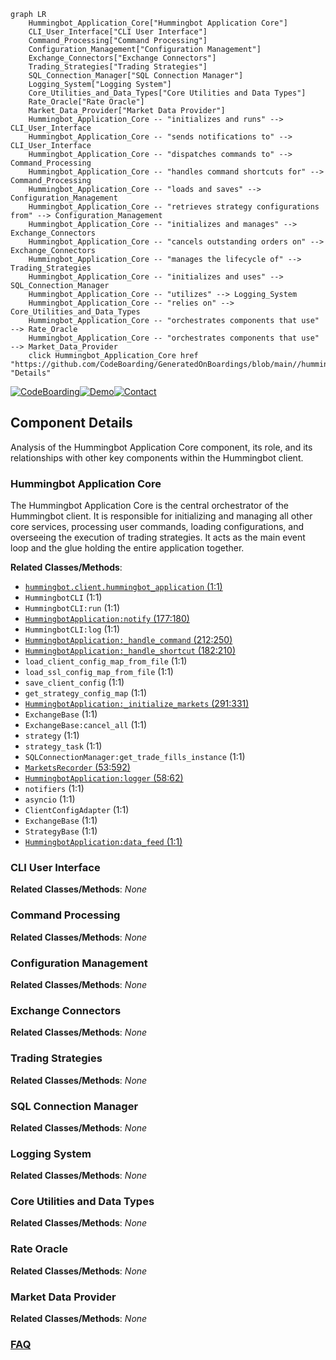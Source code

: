 ```mermaid
graph LR
    Hummingbot_Application_Core["Hummingbot Application Core"]
    CLI_User_Interface["CLI User Interface"]
    Command_Processing["Command Processing"]
    Configuration_Management["Configuration Management"]
    Exchange_Connectors["Exchange Connectors"]
    Trading_Strategies["Trading Strategies"]
    SQL_Connection_Manager["SQL Connection Manager"]
    Logging_System["Logging System"]
    Core_Utilities_and_Data_Types["Core Utilities and Data Types"]
    Rate_Oracle["Rate Oracle"]
    Market_Data_Provider["Market Data Provider"]
    Hummingbot_Application_Core -- "initializes and runs" --> CLI_User_Interface
    Hummingbot_Application_Core -- "sends notifications to" --> CLI_User_Interface
    Hummingbot_Application_Core -- "dispatches commands to" --> Command_Processing
    Hummingbot_Application_Core -- "handles command shortcuts for" --> Command_Processing
    Hummingbot_Application_Core -- "loads and saves" --> Configuration_Management
    Hummingbot_Application_Core -- "retrieves strategy configurations from" --> Configuration_Management
    Hummingbot_Application_Core -- "initializes and manages" --> Exchange_Connectors
    Hummingbot_Application_Core -- "cancels outstanding orders on" --> Exchange_Connectors
    Hummingbot_Application_Core -- "manages the lifecycle of" --> Trading_Strategies
    Hummingbot_Application_Core -- "initializes and uses" --> SQL_Connection_Manager
    Hummingbot_Application_Core -- "utilizes" --> Logging_System
    Hummingbot_Application_Core -- "relies on" --> Core_Utilities_and_Data_Types
    Hummingbot_Application_Core -- "orchestrates components that use" --> Rate_Oracle
    Hummingbot_Application_Core -- "orchestrates components that use" --> Market_Data_Provider
    click Hummingbot_Application_Core href "https://github.com/CodeBoarding/GeneratedOnBoardings/blob/main//hummingbot/Hummingbot_Application_Core.md" "Details"
```
[![CodeBoarding](https://img.shields.io/badge/Generated%20by-CodeBoarding-9cf?style=flat-square)](https://github.com/CodeBoarding/GeneratedOnBoardings)[![Demo](https://img.shields.io/badge/Try%20our-Demo-blue?style=flat-square)](https://www.codeboarding.org/demo)[![Contact](https://img.shields.io/badge/Contact%20us%20-%20contact@codeboarding.org-lightgrey?style=flat-square)](mailto:contact@codeboarding.org)

## Component Details

Analysis of the Hummingbot Application Core component, its role, and its relationships with other key components within the Hummingbot client.

### Hummingbot Application Core
The Hummingbot Application Core is the central orchestrator of the Hummingbot client. It is responsible for initializing and managing all other core services, processing user commands, loading configurations, and overseeing the execution of trading strategies. It acts as the main event loop and the glue holding the entire application together.


**Related Classes/Methods**:

- <a href="https://github.com/hummingbot/hummingbot/blob/master/hummingbot/client/hummingbot_application.py#L1-L1" target="_blank" rel="noopener noreferrer">`hummingbot.client.hummingbot_application` (1:1)</a>
- `HummingbotCLI` (1:1)
- `HummingbotCLI:run` (1:1)
- <a href="https://github.com/hummingbot/hummingbot/blob/master/hummingbot/client/hummingbot_application.py#L177-L180" target="_blank" rel="noopener noreferrer">`HummingbotApplication:notify` (177:180)</a>
- `HummingbotCLI:log` (1:1)
- <a href="https://github.com/hummingbot/hummingbot/blob/master/hummingbot/client/hummingbot_application.py#L212-L250" target="_blank" rel="noopener noreferrer">`HummingbotApplication:_handle_command` (212:250)</a>
- <a href="https://github.com/hummingbot/hummingbot/blob/master/hummingbot/client/hummingbot_application.py#L182-L210" target="_blank" rel="noopener noreferrer">`HummingbotApplication:_handle_shortcut` (182:210)</a>
- `load_client_config_map_from_file` (1:1)
- `load_ssl_config_map_from_file` (1:1)
- `save_client_config` (1:1)
- `get_strategy_config_map` (1:1)
- <a href="https://github.com/hummingbot/hummingbot/blob/master/hummingbot/client/hummingbot_application.py#L291-L331" target="_blank" rel="noopener noreferrer">`HummingbotApplication:_initialize_markets` (291:331)</a>
- `ExchangeBase` (1:1)
- `ExchangeBase:cancel_all` (1:1)
- `strategy` (1:1)
- `strategy_task` (1:1)
- `SQLConnectionManager:get_trade_fills_instance` (1:1)
- <a href="https://github.com/hummingbot/hummingbot/blob/master/hummingbot/connector/markets_recorder.py#L53-L592" target="_blank" rel="noopener noreferrer">`MarketsRecorder` (53:592)</a>
- <a href="https://github.com/hummingbot/hummingbot/blob/master/hummingbot/client/hummingbot_application.py#L58-L62" target="_blank" rel="noopener noreferrer">`HummingbotApplication:logger` (58:62)</a>
- `notifiers` (1:1)
- `asyncio` (1:1)
- `ClientConfigAdapter` (1:1)
- `ExchangeBase` (1:1)
- `StrategyBase` (1:1)
- <a href="https://github.com/hummingbot/hummingbot/blob/master/hummingbot/client/hummingbot_application.py#L1-L1" target="_blank" rel="noopener noreferrer">`HummingbotApplication:data_feed` (1:1)</a>


### CLI User Interface



**Related Classes/Methods**: _None_

### Command Processing



**Related Classes/Methods**: _None_

### Configuration Management



**Related Classes/Methods**: _None_

### Exchange Connectors



**Related Classes/Methods**: _None_

### Trading Strategies



**Related Classes/Methods**: _None_

### SQL Connection Manager



**Related Classes/Methods**: _None_

### Logging System



**Related Classes/Methods**: _None_

### Core Utilities and Data Types



**Related Classes/Methods**: _None_

### Rate Oracle



**Related Classes/Methods**: _None_

### Market Data Provider



**Related Classes/Methods**: _None_



### [FAQ](https://github.com/CodeBoarding/GeneratedOnBoardings/tree/main?tab=readme-ov-file#faq)
